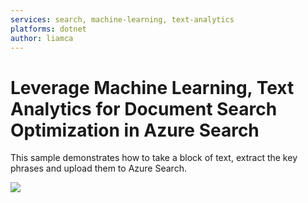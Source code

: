 ```yaml
---
services: search, machine-learning, text-analytics
platforms: dotnet
author: liamca
---
```


# Leverage Machine Learning, Text Analytics for Document Search Optimization in Azure Search

This sample demonstrates how to take a block of text, extract the key phrases and upload them to Azure Search.

<img src="https://raw.githubusercontent.com/liamca/azure-search-machine-learning-text-analytics/master/demo.png">

